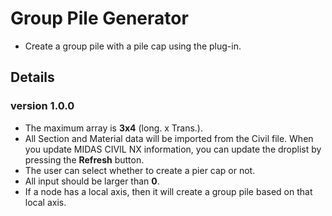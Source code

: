 # Group Pile Generator
- Create a group pile with a pile cap using the plug-in.
## Details
### version 1.0.0
- The maximum array is **3x4** (long. x Trans.).
- All Section and Material data will be imported from the Civil file. When you update MIDAS CIVIL NX information, you can update the droplist by pressing the **Refresh** button.
- The user can select whether to create a pier cap or not.
- All input should be larger than **0**.
- If a node has a local axis, then it will create a group pile based on that local axis.